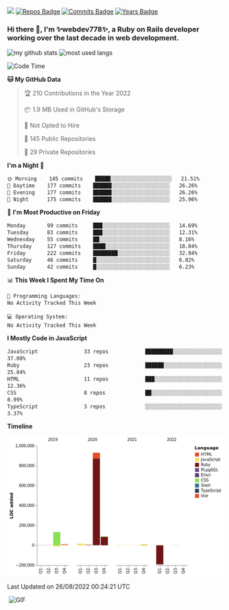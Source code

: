 ![](https://visitor-badge.glitch.me/badge?page_id=webdev778.webdev778)
[![Repos Badge](https://badges.pufler.dev/repos/webdev778)](https://badges.pufler.dev)
[![Commits Badge](https://badges.pufler.dev/commits/monthly/webdev778)](https://badges.pufler.dev)
[![Years Badge](https://badges.pufler.dev/years/webdev778)](https://badges.pufler.dev)
### Hi there 👋, I'm ✨webdev778✨, a Ruby on Rails developer working over the last decade in web development.


![my github stats](https://github-readme-stats.vercel.app/api?username=webdev778&show_icons=true&theme=tokyonight&line_height=27)
![most used langs](https://github-readme-stats.vercel.app/api/top-langs/?username=webdev778&hide=css,html&theme=tokyonight)

<!--START_SECTION:waka-->
![Code Time](http://img.shields.io/badge/Code%20Time-214%20hrs%2021%20mins-blue)

**🐱 My GitHub Data** 

> 🏆 210 Contributions in the Year 2022
 > 
> 📦 1.9 MB Used in GitHub's Storage 
 > 
> 🚫 Not Opted to Hire
 > 
> 📜 145 Public Repositories 
 > 
> 🔑 29 Private Repositories  
 > 
**I'm a Night 🦉** 

```text
🌞 Morning    145 commits    █████░░░░░░░░░░░░░░░░░░░░   21.51% 
🌆 Daytime    177 commits    ██████░░░░░░░░░░░░░░░░░░░   26.26% 
🌃 Evening    177 commits    ██████░░░░░░░░░░░░░░░░░░░   26.26% 
🌙 Night      175 commits    ██████░░░░░░░░░░░░░░░░░░░   25.96%

```
📅 **I'm Most Productive on Friday** 

```text
Monday       99 commits     ███░░░░░░░░░░░░░░░░░░░░░░   14.69% 
Tuesday      83 commits     ███░░░░░░░░░░░░░░░░░░░░░░   12.31% 
Wednesday    55 commits     ██░░░░░░░░░░░░░░░░░░░░░░░   8.16% 
Thursday     127 commits    ████░░░░░░░░░░░░░░░░░░░░░   18.84% 
Friday       222 commits    ████████░░░░░░░░░░░░░░░░░   32.94% 
Saturday     46 commits     █░░░░░░░░░░░░░░░░░░░░░░░░   6.82% 
Sunday       42 commits     █░░░░░░░░░░░░░░░░░░░░░░░░   6.23%

```


📊 **This Week I Spent My Time On** 

```text
💬 Programming Languages: 
No Activity Tracked This Week

💻 Operating System: 
No Activity Tracked This Week

```

**I Mostly Code in JavaScript** 

```text
JavaScript               33 repos            █████████░░░░░░░░░░░░░░░░   37.08% 
Ruby                     23 repos            ██████░░░░░░░░░░░░░░░░░░░   25.84% 
HTML                     11 repos            ███░░░░░░░░░░░░░░░░░░░░░░   12.36% 
CSS                      8 repos             ██░░░░░░░░░░░░░░░░░░░░░░░   8.99% 
TypeScript               3 repos             ░░░░░░░░░░░░░░░░░░░░░░░░░   3.37%

```


**Timeline**

![Chart not found](https://raw.githubusercontent.com/webdev778/webdev778/master/charts/bar_graph.png) 


 Last Updated on 26/08/2022 00:24:21 UTC
<!--END_SECTION:waka-->

<img align="right" alt="GIF" src="https://github.com/webdev778/webdev778/blob/main/code.gif?raw=true" width="500" height="320" />

<!--
**webdev778/webdev778** is a ✨ _special_ ✨ repository because its `README.md` (this file) appears on your GitHub profile.

Here are some ideas to get you started:

- 🔭 I’m currently working on ...
- 🌱 I’m currently learning ...
- 👯 I’m looking to collaborate on ...
- 🤔 I’m looking for help with ...
- 💬 Ask me about ...
- 📫 How to reach me: ...
- 😄 Pronouns: ...
- ⚡ Fun fact: ...
-->
